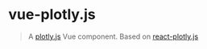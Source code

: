 # vue-plotly.js

> A [plotly.js](https://github.com/plotly/plotly.js) Vue component.
> Based on [react-plotly.js](https://github.com/plotly/react-plotly.js)